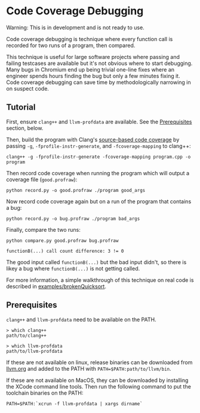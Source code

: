 Code Coverage Debugging
=========

Warning: This is in development and is not ready to use.

Code coverage debugging is technique where every function call is recorded for two runs of a program, then compared.

This technique is useful for large software projects where passing and failing testcases are available but it's not obvious where to start debugging. Many bugs in Chromium end up being trivial one-line fixes where an engineer spends hours finding the bug but only a few minutes fixing it. Code coverage debugging can save time by methodologically narrowing in on suspect code.


## Tutorial

First, ensure `clang++` and `llvm-profdata` are available. See the [Prerequisites](#prerequisites) section, below.

Then, build the program with Clang's [source-based code coverage](https://clang.llvm.org/docs/SourceBasedCodeCoverage.html) by passing `-g`, `-fprofile-instr-generate`, and `-fcoverage-mapping` to clang++:
```
clang++ -g -fprofile-instr-generate -fcoverage-mapping program.cpp -o program
```

Then record code coverage when running the program which will output a coverage file (`good.profraw`):
```
python record.py -o good.profraw ./program good_args
```

Now record code coverage again but on a run of the program that contains a bug:
```
python record.py -o bug.profraw ./program bad_args
```

Finally, compare the two runs:
```
python compare.py good.profraw bug.profraw

functionB(...) call count difference: 3 != 0
```

The good input called `functionB(...)` but the bad input didn't, so there is likey a bug where `functionB(...)` is not getting called.

For more information, a simple walkthrough of this technique on real code is described in [examples/brokenQuicksort](examples/brokenQuicksort/README.md).


## Prerequisites

`clang++` and `llvm-profdata` need to be available on the PATH.
```
> which clang++
path/to/clang++

> which llvm-profdata
path/to/llvm-profdata
```

If these are not available on linux, release binaries can be downloaded from [llvm.org](http://releases.llvm.org/download.html) and added to the PATH with `PATH=$PATH:path/to/llvm/bin`.

If these are not available on MacOS, they can be downloaded by installing the XCode command line tools. Then run the following command to put the toolchain binaries on the PATH:
```
PATH=$PATH:`xcrun -f llvm-profdata | xargs dirname`
```
